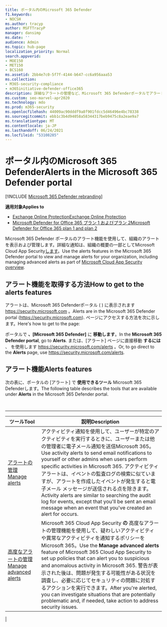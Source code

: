 ```yaml
---
title: ポータル内のMicrosoft 365 Defender
f1.keywords:
- NOCSH
ms.author: tracyp
author: MSFTTracyP
manager: dansimp
ms.date: ''
audience: Admin
ms.topic: hub-page
localization_priority: Normal
search.appverid:
- MOE150
- MET150
- BCS160
ms.assetid: 2bb4e7c0-5f7f-4144-b647-cc6a956aaa53
ms.collection:
- M365-security-compliance
- m365initiative-defender-office365
description: 詳細なアラートの管理など、Microsoft 365 Defenderポータルでアラート機能を使用してアラートを表示および管理する方法について学習します。
ms.custom: seo-marvel-apr2020
ms.technology: mdo
ms.prod: m365-security
ms.openlocfilehash: 44009ac90dddf9a8f901fdcc5d46496e4bc78338
ms.sourcegitcommit: ebb1c3b4d94058a58344317beb9475c8a2eae9a7
ms.translationtype: MT
ms.contentlocale: ja-JP
ms.lasthandoff: 06/24/2021
ms.locfileid: "53108285"
---
```

# <a name="alerts-in-the-microsoft-365-defender-portal"></a><span data-ttu-id="0cb7e-103">ポータル内のMicrosoft 365 Defender</span><span class="sxs-lookup"><span data-stu-id="0cb7e-103">Alerts in the Microsoft 365 Defender portal</span></span>

[!INCLUDE [Microsoft 365 Defender rebranding](../includes/microsoft-defender-for-office.md)]

<span data-ttu-id="0cb7e-104">**適用対象**</span><span class="sxs-lookup"><span data-stu-id="0cb7e-104">**Applies to**</span></span>
- [<span data-ttu-id="0cb7e-105">Exchange Online Protection</span><span class="sxs-lookup"><span data-stu-id="0cb7e-105">Exchange Online Protection</span></span>](exchange-online-protection-overview.md)
- [<span data-ttu-id="0cb7e-106">Microsoft Defender for Office 365 プラン 1 およびプラン 2</span><span class="sxs-lookup"><span data-stu-id="0cb7e-106">Microsoft Defender for Office 365 plan 1 and plan 2</span></span>](defender-for-office-365.md)

<span data-ttu-id="0cb7e-107">Microsoft 365 Defender ポータルのアラート機能を使用して、組織のアラートを表示および管理します。詳細な通知は、組織の概要の一部としてMicrosoft Cloud App Security[します](/cloud-app-security/what-is-cloud-app-security)。</span><span class="sxs-lookup"><span data-stu-id="0cb7e-107">Use the alerts features in the Microsoft 365 Defender portal to view and manage alerts for your organization, including managing advanced alerts as part of [Microsoft Cloud App Security overview](/cloud-app-security/what-is-cloud-app-security).</span></span>

## <a name="how-to-get-to-the-alerts-features"></a><span data-ttu-id="0cb7e-108">アラート機能を取得する方法</span><span class="sxs-lookup"><span data-stu-id="0cb7e-108">How to get to the alerts features</span></span>

<span data-ttu-id="0cb7e-109">アラートは、Microsoft 365 Defenderポータル ( ) に表示されます <https://security.microsoft.com> 。</span><span class="sxs-lookup"><span data-stu-id="0cb7e-109">Alerts are in the Microsoft 365 Defender portal (<https://security.microsoft.com>).</span></span> <span data-ttu-id="0cb7e-110">ページにアクセスする方法を次に示します。</span><span class="sxs-lookup"><span data-stu-id="0cb7e-110">Here's how to get to the page:</span></span>

<span data-ttu-id="0cb7e-111">ポータルで **、[Microsoft 365 Defender]** に **移動します**。</span><span class="sxs-lookup"><span data-stu-id="0cb7e-111">In the **Microsoft 365 Defender portal**, go to **Alerts**.</span></span> <span data-ttu-id="0cb7e-112">または、[アラート] ページに直接移動 **するには** 、 を使用します <https://security.microsoft.com/alerts> 。</span><span class="sxs-lookup"><span data-stu-id="0cb7e-112">Or, to go direct to the **Alerts** page, use <https://security.microsoft.com/alerts>.</span></span>

## <a name="alerts-features"></a><span data-ttu-id="0cb7e-113">アラート機能</span><span class="sxs-lookup"><span data-stu-id="0cb7e-113">Alerts features</span></span>

<span data-ttu-id="0cb7e-114">次の表に、ポータルの [アラート] で **使用できるツール** Microsoft 365 Defenderします。</span><span class="sxs-lookup"><span data-stu-id="0cb7e-114">The following table describes the tools that are available under **Alerts** in the Microsoft 365 Defender portal.</span></span>

<br>

****

|<span data-ttu-id="0cb7e-115">ツール</span><span class="sxs-lookup"><span data-stu-id="0cb7e-115">Tool</span></span>|<span data-ttu-id="0cb7e-116">説明</span><span class="sxs-lookup"><span data-stu-id="0cb7e-116">Description</span></span>|
|---|---|
|[<span data-ttu-id="0cb7e-117">アラートの管理</span><span class="sxs-lookup"><span data-stu-id="0cb7e-117">Manage alerts</span></span>](../../compliance/create-activity-alerts.md)|<span data-ttu-id="0cb7e-118">アクティビティ通知を使用して、ユーザーが特定のアクティビティを実行するときに、ユーザーまたは他の管理者に電子メール通知を送信Microsoft 365。</span><span class="sxs-lookup"><span data-stu-id="0cb7e-118">Use activity alerts to send email notifications to yourself or other admins when users perform specific activities in Microsoft 365.</span></span> <span data-ttu-id="0cb7e-119">アクティビティアラートは、イベントの監査ログの検索に似ていますが、アラートを作成したイベントが発生すると電子メール メッセージが送信される点を除きます。</span><span class="sxs-lookup"><span data-stu-id="0cb7e-119">Activity alerts are similar to searching the audit log for events, except that you'll be sent an email message when an event that you've created an alert for occurs.</span></span>|
|[<span data-ttu-id="0cb7e-120">高度なアラートの管理</span><span class="sxs-lookup"><span data-stu-id="0cb7e-120">Manage advanced alerts</span></span>](/cloud-app-security/what-is-cloud-app-security)|<span data-ttu-id="0cb7e-121">Microsoft 365 Cloud App Security **の** 高度なアラートの管理機能を使用して、疑わしいアクティビティや異常なアクティビティを通知するポリシーをMicrosoft 365。</span><span class="sxs-lookup"><span data-stu-id="0cb7e-121">Use the **Manage advanced alerts** feature of Microsoft 365 Cloud App Security to set up policies that can alert you to suspicious and anomalous activity in Microsoft 365.</span></span> <span data-ttu-id="0cb7e-122">警告が表示された後は、問題が発生する可能性がある状況を調査し、必要に応じてセキュリティの問題に対処するアクションを実行できます。</span><span class="sxs-lookup"><span data-stu-id="0cb7e-122">After you're alerted, you can investigate situations that are potentially problematic and, if needed, take action to address security issues.</span></span>|
|
